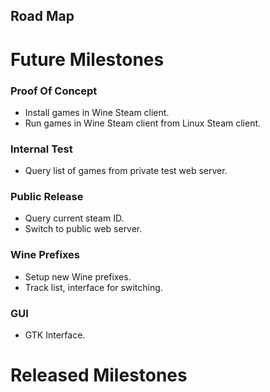 Road Map
--------

Future Milestones
=================

### Proof Of Concept

* Install games in Wine Steam client.
* Run games in Wine Steam client from Linux Steam client.

### Internal Test

* Query list of games from private test web server.

### Public Release

* Query current steam ID.
* Switch to public web server.

### Wine Prefixes

* Setup new Wine prefixes.
* Track list, interface for switching.

### GUI

* GTK Interface.

Released Milestones
===================


